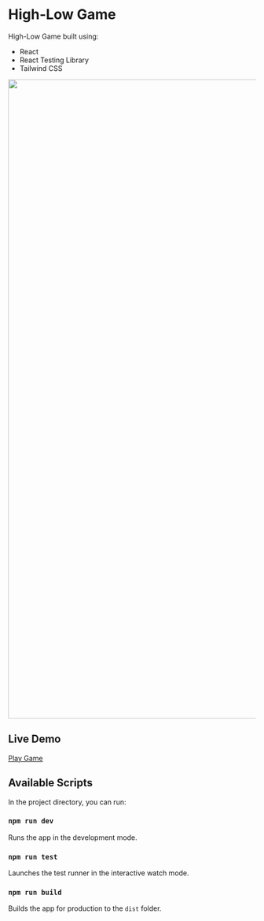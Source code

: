 # High-Low Game

High-Low Game built using:

-   React
-   React Testing Library
-   Tailwind CSS

<img width="1298" alt="" src="http://michaelyu.co.uk/assets/img/project-high-low-game.jpg">

## Live Demo

[Play Game](https://michaelyu.co.uk/high-low-game/)

## Available Scripts

In the project directory, you can run:

### `npm run dev`

Runs the app in the development mode.

### `npm run test`

Launches the test runner in the interactive watch mode.

### `npm run build`

Builds the app for production to the `dist` folder.
